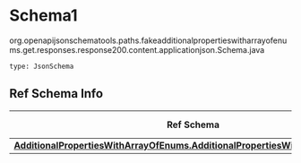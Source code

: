 # Schema1
org.openapijsonschematools.paths.fakeadditionalpropertieswitharrayofenums.get.responses.response200.content.applicationjson.Schema.java
```
type: JsonSchema
```

## Ref Schema Info
Ref Schema | Input Type | Output Type
---------- | ---------- | -----------
[**AdditionalPropertiesWithArrayOfEnums.AdditionalPropertiesWithArrayOfEnums1**](../../../../../../../../components/schemas/AdditionalPropertiesWithArrayOfEnums.md) |  | 
